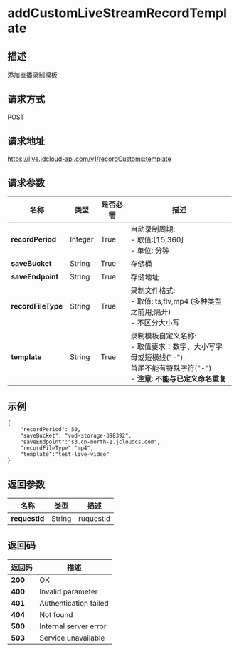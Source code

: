 # addCustomLiveStreamRecordTemplate


## 描述
添加直播录制模板

## 请求方式
POST

## 请求地址
https://live.jdcloud-api.com/v1/recordCustoms:template


## 请求参数
|名称|类型|是否必需|描述|
|---|---|---|---|
|**recordPeriod**|Integer|True|自动录制周期:<br>  - 取值:[15,360]<br>  - 单位: 分钟<br>|
|**saveBucket**|String|True|存储桶<br>|
|**saveEndpoint**|String|True|存储地址<br>|
|**recordFileType**|String|True|录制文件格式:<br>  - 取值: ts,flv,mp4 (多种类型之前用;隔开)<br>  - 不区分大小写<br>|
|**template**|String|True|录制模板自定义名称:<br> - 取值要求：数字、大小写字母或短横线("-"),<br>             首尾不能有特殊字符("-")<br> - <b>注意: 不能与已定义命名重复</b><br>|template**|String|True|录制模板自定义名称:<br>  - 标准质量模板：sd、hd、hsd<br>  - 自定义模板: 枚举类型校验，忽略大小写，自动删除空格,<br>              取值要求：数字、大小写字母或短横线("-"),<br>              首尾不能有特殊字符("-")<br>  - <b>注意: 不能与标准的转码模板和已定义命名重复</b><br>|

## 示例
    {
        "recordPeriod": 50,
        "saveBucket": "vod-storage-398392",
        "saveEndpoint":"s3.cn-north-1.jcloudcs.com",
        "recordFileType":"mp4",
        "template":"test-live-video"
    }

## 返回参数
|名称|类型|描述|
|---|---|---|
|**requestId**|String|ruquestId|


## 返回码
|返回码|描述|
|---|---|
|**200**|OK|
|**400**|Invalid parameter|
|**401**|Authentication failed|
|**404**|Not found|
|**500**|Internal server error|
|**503**|Service unavailable|
